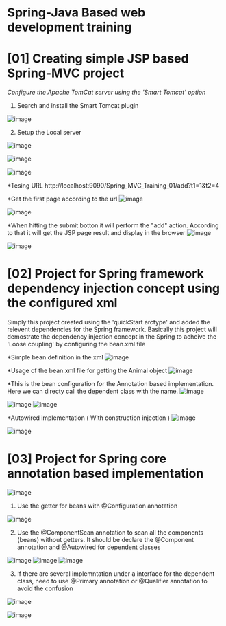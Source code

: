 # Spring-Java Based web development training

# [01] Creating simple JSP based Spring-MVC project  
*Configure the Apache TomCat server using the 'Smart Tomcat' option*
  1. Search and install the Smart Tomcat plugin
  
  ![image](https://user-images.githubusercontent.com/19968541/134178554-c90a6ff1-2b2f-4617-9b8a-e22804cf18a2.png)
  
  2. Setup the Local server

  ![image](https://user-images.githubusercontent.com/19968541/134178941-466d0bab-5b9b-4e93-bd25-86a89aff1d35.png)
  
  ![image](https://user-images.githubusercontent.com/19968541/134179053-98a75a99-7ce3-461e-bbed-1ce65486f756.png)

  ![image](https://user-images.githubusercontent.com/19968541/134182714-57e7a0e9-c0cd-4923-b740-e1dbdfb34772.png)

  
*Tesing URL
  http://localhost:9090/Spring_MVC_Training_01/add?t1=1&t2=4
  


*Get the first page according to the url
![image](https://user-images.githubusercontent.com/19968541/136645567-967eefc3-c861-4098-9509-86861ea5031c.png)

![image](https://user-images.githubusercontent.com/19968541/136645643-dd92ab30-3e60-46e1-8997-264ad96e1e5f.png)


*When hitting the submit botton it will perform the "add" action. According to that it will get the JSP page result and display in the browser
![image](https://user-images.githubusercontent.com/19968541/136645617-f49df5b4-ff68-4ce0-b851-4043a1a4ae50.png)

![image](https://user-images.githubusercontent.com/19968541/136645628-3e64c630-0eca-49b7-bf91-1c32ac88a19e.png)


# [02] Project for Spring framework dependency injection concept using the configured xml 

Simply this project created using the 'quickStart arctype' and added the relevent dependencies for the Spring framework.
Basically this project will demostrate the dependency injection concept in the Spring to acheive the 'Loose coupling' by 
configuring the bean.xml file

*Simple bean definition in the xml
![image](https://user-images.githubusercontent.com/19968541/137922117-d80b204f-5b3c-4fa5-b9fa-01d5ed88f92a.png)

*Usage of the bean.xml file for getting the Animal object
![image](https://user-images.githubusercontent.com/19968541/137922534-bc755afd-ac70-468c-add0-357a2d2a424a.png)

*This is the bean configuration for the Annotation based implementation. Here we can directy call the dependent class with the name.
![image](https://user-images.githubusercontent.com/19968541/137922762-04c4bcba-a48e-4a2c-9048-9181103d6795.png)


![image](https://user-images.githubusercontent.com/19968541/137923247-b6c2636b-5d12-494c-8fd2-28d80efd53e1.png)
![image](https://user-images.githubusercontent.com/19968541/137923327-4339bfd7-171f-4624-9487-f03f09d180c9.png)

*Autowired implementation ( With construction injection )
![image](https://user-images.githubusercontent.com/19968541/137923622-6b9bdb55-ff5c-4fda-a9fe-bc935ef1b753.png)

![image](https://user-images.githubusercontent.com/19968541/137923759-5b3426cb-75c0-40fd-b5d9-be0a6443349a.png)


# [03] Project for Spring core annotation based implementation

![image](https://user-images.githubusercontent.com/19968541/137966092-00aed7bb-1da1-40cb-9359-c11d0c516d53.png)

1. Use the getter for beans with @Configuration annotation 

![image](https://user-images.githubusercontent.com/19968541/137965128-62874e87-29fc-457d-9ca4-f8491ad509b7.png)

2. Use the @ComponentScan annotation to scan all the components (beans) without getters. It should be declare the @Component annotation and @Autowired for dependent classes

![image](https://user-images.githubusercontent.com/19968541/137965358-8673d531-a384-45f7-87c7-ed3fece96bc3.png)
![image](https://user-images.githubusercontent.com/19968541/137965619-3c313e3f-7750-4c50-95ab-1d14f6546e68.png)
![image](https://user-images.githubusercontent.com/19968541/137965688-cefca85d-d531-4cc5-a257-16a31389445c.png)

3. If there are several implemntation under a interface for the dependent class, need to use @Primary annotation or @Qualifier annotation to avoid the confusion 

![image](https://user-images.githubusercontent.com/19968541/137965877-f3c32740-da6c-45fc-84ec-1fd31d667a6e.png)  

![image](https://user-images.githubusercontent.com/19968541/137966022-b420d859-c629-443c-992e-b056e41c5897.png)



